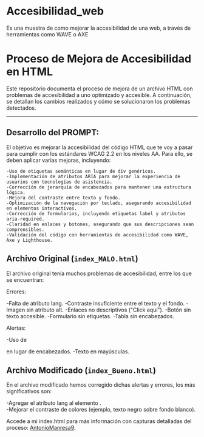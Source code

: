 # Accesibilidad_web
Es una muestra de como mejorar la accesibilidad de una web, a través de herramientas como WAVE o AXE

# Proceso de Mejora de Accesibilidad en HTML

Este repositorio documenta el proceso de mejora de un archivo HTML con problemas de accesibilidad a uno optimizado y accesible. A continuación, se detallan los cambios realizados y cómo se solucionaron los problemas detectados.

---

## Desarrollo del PROMPT: 

El objetivo es mejorar la accesibilidad del código HTML que te voy a pasar para cumplir con los estándares WCAG 2.2 en los niveles AA. Para ello, se deben aplicar varias mejoras, incluyendo:

    -Uso de etiquetas semánticas en lugar de div genéricos.
    -Implementación de atributos ARIA para mejorar la experiencia de usuarios con tecnologías de asistencia.
    -Corrección de jerarquía de encabezados para mantener una estructura lógica.
    -Mejora del contraste entre texto y fondo.
    -Optimización de la navegación por teclado, asegurando accesibilidad en elementos interactivos.
    -Corrección de formularios, incluyendo etiquetas label y atributos aria-required.
    -Claridad en enlaces y botones, asegurando que sus descripciones sean comprensibles.
    -Validación del código con herramientas de accesibilidad como WAVE, Axe y Lighthouse.

## Archivo Original (`index_MALO.html`)

El archivo original tenía muchos problemas de accesibilidad, entre los que se encuentran:

Errores:

-Falta de atributo lang.
-Contraste insuficiente entre el texto y el fondo.
-Imagen sin atributo alt.
-Enlaces no descriptivos ("Click aquí").
-Botón sin texto accesible.
-Formulario sin etiquetas.
-Tabla sin encabezados.

Alertas:

-Uso de <div> en lugar de encabezados.
-Texto en mayúsculas.

## Archivo Modificado (`index_Bueno.html`)

En el archivo modificado hemos corregido dichas alertas y errores, los más significativos son: 

-Agregar el atributo lang al elemento <html>.<br>
-Mejorar el contraste de colores (ejemplo, texto negro sobre fondo blanco).

Accede a mi index.html para más información con capturas detalladas del proceso: [AntonioManresa9](https://github.com/AntonioManresa9).
